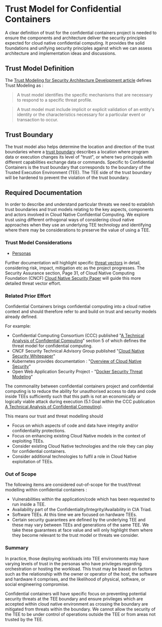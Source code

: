 # Trust Model for Confidential Containers
A clear definition of trust for the confidential containers project is needed to ensure the
components and architecture deliver the security principles expected for cloud native
confidential computing. It provides the solid foundations and unifying security principles
against which we can assess architecture and implementation ideas and discussions.

## Trust Model Definition
The [Trust Modeling for Security Architecture Development article](https://www.informit.com/articles/article.aspx?p=31546)
defines Trust Modeling as :

>    A trust model identifies the specific mechanisms that are necessary to respond to a specific
>    threat profile.

>    A trust model must include implicit or explicit validation of an entity's identity or the
>    characteristics necessary for a particular event or transaction to occur.

## Trust Boundary
 The trust model also helps determine the location and direction of the trust boundaries where a
[trust boundary](https://en.wikipedia.org/wiki/Trust_boundary) describes a location where
 program data or execution changes its level of "trust", or where two principals with different
 capabilities exchange data or commands. Specific to Confidential Containers is the trust
 boundary that corresponds to the boundary of the Trusted Execution Environment (TEE). The TEE
 side of the trust boundary will be hardened to prevent the violation of the trust
 boundary.

## Required Documentation
In order to describe and understand particular threats we need to establish trust boundaries and
trust models relating to the key aspects, components and actors involved in Cloud Native
Confidential Computing. We explore trust using different orthogonal ways of considering cloud
native approaches when they use an underlying TEE technology and
identifying where there may be considerations to preserve the value of using a TEE.

### Trust Model Considerations
- [Personas](./trust_model_personas.md)

Further documentation will highlight specific [threat vectors](./threats_overview.md) in detail,
considering risk,
impact, mitigation etc as the project progresses. The Security Assurance section, Page 31, of
Cloud Native Computing Foundation (CNCF)
[Cloud Native Security Paper](https://github.com/cncf/tag-security/blob/main/security-whitepaper/v2/CNCF_cloud-native-security-whitepaper-May2022-v2.pdf)
 will guide this more detailed threat vector effort.

### Related Prior Effort

Confidential Containers brings confidential computing into a cloud native context and should
therefore refer to and build on trust and security models already defined.

For example:

- Confidential Computing Consortium (CCC) published
  "[A Technical Analysis of Confidential Computing](https://confidentialcomputing.io/wp-content/uploads/sites/10/2023/03/CCC-A-Technical-Analysis-of-Confidential-Computing-v1.3_unlocked.pdf)"
  section 5 of which defines the threat model for confidential computing.
- CNCF Security Technical Advisory Group published
  "[Cloud Native Security Whitepaper](https://github.com/cncf/tag-security/blob/main/security-whitepaper/v2/CNCF_cloud-native-security-whitepaper-May2022-v2.pdf)"
- Kubernetes provides documentation :
  "[Overview of Cloud Native Security](https://kubernetes.io/docs/concepts/security/overview/)"
- Open Web Application Security Project -
  "[Docker Security Threat Modeling](https://github.com/OWASP/Docker-Security/blob/main/001%20-%20Threats.md)"

The commonality between confidential containers project and confidential computing is to reduce
the ability for unauthorised access to data and code inside TEEs sufficiently such that this path
is not an economically or logically viable attack during execution (5.1 Goal within the CCC
publication
[A Technical Analysis of Confidential Computing](https://confidentialcomputing.io/wp-content/uploads/sites/10/2023/03/CCC-A-Technical-Analysis-of-Confidential-Computing-v1.3_unlocked.pdf)).

This means our trust and threat modelling should
- Focus on which aspects of code and data have integrity and/or confidentiality protections.
- Focus on enhancing existing Cloud Native models in the context of exploiting TEEs.
- Consider existing Cloud Native technologies and the role they can play for confidential containers.
- Consider additional technologies to fulfil a role in Cloud Native exploitation of TEEs.

### Out of Scope

The following items are considered out-of-scope for the trust/threat modelling within confidential
containers :

- Vulnerabilities within the application/code which has been requested to run inside a TEE.
- Availability part of the Confidentiality/Integrity/Availability in CIA Triad.
- Software TEEs. At this time we are focused on hardware TEEs.
- Certain security guarantees are defined by the underlying TEE and these
  may vary between TEEs and generations of the same TEE. We take these guarantees at face value
  and will only highlight them where they become relevant to the trust model or threats we
  consider.

### Summary

In practice, those deploying workloads into TEE environments may have varying levels of trust
in the personas who have privileges regarding orchestration or hosting the workload. This trust
may be based on factors such as the relationship with the owner or operator of the host, the
software and hardware it comprises, and the likelihood of physical, software, or  social
engineering compromise.

Confidential containers will have specific focus on preventing potential security threats at
the TEE boundary and ensure privileges which are accepted within cloud native environment as
crossing the boundary are mitigated from threats within the boundary. We cannot allow the
security of the TEE to be under control of operations outside the TEE or from areas not trusted
by the TEE.
